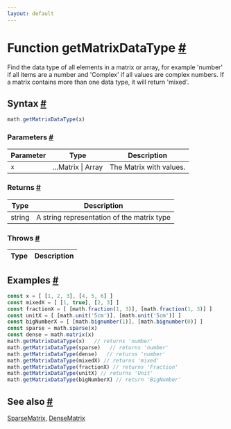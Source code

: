 ```yaml
---
layout: default
---
```


<!-- Note: This file is automatically generated from source code comments. Changes made in this file will be overridden. -->

<h1 id="function-getmatrixdatatype">Function getMatrixDataType <a href="#function-getmatrixdatatype" title="Permalink">#</a></h1>

Find the data type of all elements in a matrix or array,
for example 'number' if all items are a number and 'Complex' if all values
are complex numbers.
If a matrix contains more than one data type, it will return 'mixed'.


<h2 id="syntax">Syntax <a href="#syntax" title="Permalink">#</a></h2>

```js
math.getMatrixDataType(x)
```

<h3 id="parameters">Parameters <a href="#parameters" title="Permalink">#</a></h3>

Parameter | Type | Description
--------- | ---- | -----------
`x` | ...Matrix &#124; Array | The Matrix with values.

<h3 id="returns">Returns <a href="#returns" title="Permalink">#</a></h3>

Type | Description
---- | -----------
string | A string representation of the matrix type


<h3 id="throws">Throws <a href="#throws" title="Permalink">#</a></h3>

Type | Description
---- | -----------


<h2 id="examples">Examples <a href="#examples" title="Permalink">#</a></h2>

```js
const x = [ [1, 2, 3], [4, 5, 6] ]
const mixedX = [ [1, true], [2, 3] ]
const fractionX = [ [math.fraction(1, 3)], [math.fraction(1, 3)] ]
const unitX = [ [math.unit('5cm')], [math.unit('5cm')] ]
const bigNumberX = [ [math.bignumber(1)], [math.bignumber(0)] ]
const sparse = math.sparse(x)
const dense = math.matrix(x)
math.getMatrixDataType(x)   // returns 'number'
math.getMatrixDataType(sparse)   // returns 'number'
math.getMatrixDataType(dense)   // returns 'number'
math.getMatrixDataType(mixedX) // returns 'mixed'
math.getMatrixDataType(fractionX) // returns 'Fraction'
math.getMatrixDataType(unitX) // returns 'Unit'
math.getMatrixDataType(bigNumberX) // return 'BigNumber'
```


<h2 id="see-also">See also <a href="#see-also" title="Permalink">#</a></h2>

[SparseMatrix](SparseMatrix.html),
[DenseMatrix](DenseMatrix.html)
